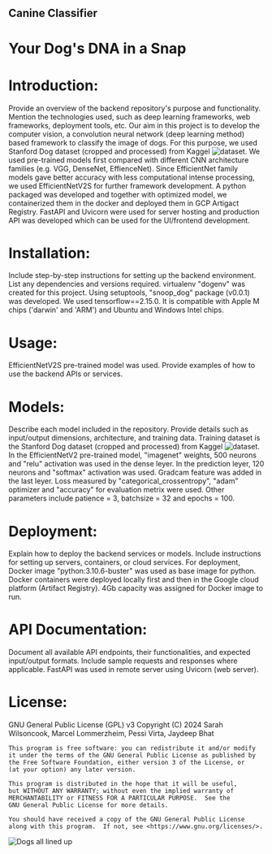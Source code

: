 ## Canine Classifier
# Your Dog's DNA in a Snap

# Introduction:
Provide an overview of the backend repository's purpose and functionality.
Mention the technologies used, such as deep learning frameworks, web frameworks, deployment tools, etc.
Our aim in this project is to develop the computer vision, a convolution neural network (deep learning method) based framework to classify the image of dogs. For this purpose, we used Stanford Dog dataset (cropped and processed) from Kaggel ![dataset](https://www.kaggle.com/datasets/miljan/stanford-dogs-dataset-traintest). We used pre-trained models first compared with different CNN architecture families (e.g. VGG, DenseNet, EffienceNet). Since EfficientNet family models gave better accuracy with less computational intense processing, we used EfficientNetV2S for further framework development. A python packaged was developed and together with optimized model, we containerized them in the docker and deployed them in GCP Artigact Registry. FastAPI and Uvicorn were used for server hosting and production API was developed which can be used for the UI/frontend development.

# Installation:
Include step-by-step instructions for setting up the backend environment.
List any dependencies and versions required.
virtualenv "dogenv" was created for this project.
Using setuptools, "snoop_dog" package (v0.0.1) was developed.
We used tensorflow==2.15.0. It is compatible with Apple M chips ('darwin' and 'ARM') and Ubuntu and Windows Intel chips.

# Usage:
EfficientNetV2S pre-trained model was used.
Provide examples of how to use the backend APIs or services.

# Models:
Describe each model included in the repository.
Provide details such as input/output dimensions, architecture, and training data.
Training dataset is the Stanford Dog dataset (cropped and processed) from Kaggel ![dataset](https://www.kaggle.com/datasets/miljan/stanford-dogs-dataset-traintest).
In the EfficientNetV2 pre-trained model, "imagenet" weights, 500 neurons and "relu" activation was used in the dense leyer. In the prediction leyer, 120 neurons and "softmax" activation was used. Gradcam feature was added in the last leyer.
Loss measured by "categorical_crossentropy", "adam" optimizer and "accuracy" for evaluation metrix were used. Other parameters include patience = 3, batchsize = 32 and epochs = 100.

# Deployment:
Explain how to deploy the backend services or models.
Include instructions for setting up servers, containers, or cloud services.
For deployment, Docker image "python:3.10.6-buster" was used as base image for python. Docker containers were deployed locally first and then in the Google cloud platform (Artifact Registry). 4Gb capacity was assigned for Docker image to run.

# API Documentation:
Document all available API endpoints, their functionalities, and expected input/output formats.
Include sample requests and responses where applicable.
FastAPI was used in remote server using Uvicorn (web server).

# License:
GNU General Public License (GPL) v3
Copyright (C) 2024 Sarah Wilsoncook, Marcel Lommerzheim, Pessi Virta, Jaydeep Bhat

    This program is free software: you can redistribute it and/or modify
    it under the terms of the GNU General Public License as published by
    the Free Software Foundation, either version 3 of the License, or
    (at your option) any later version.

    This program is distributed in the hope that it will be useful,
    but WITHOUT ANY WARRANTY; without even the implied warranty of
    MERCHANTABILITY or FITNESS FOR A PARTICULAR PURPOSE.  See the
    GNU General Public License for more details.

    You should have received a copy of the GNU General Public License
    along with this program.  If not, see <https://www.gnu.org/licenses/>.


![Dogs all lined up](https://images.unsplash.com/photo-1494947665470-20322015e3a8?w=800&auto=format&fit=crop&q=60&ixlib=rb-4.0.3&ixid=M3wxMjA3fDB8MHxzZWFyY2h8MTJ8fGRvZ3N8ZW58MHx8MHx8fDI%3D)
